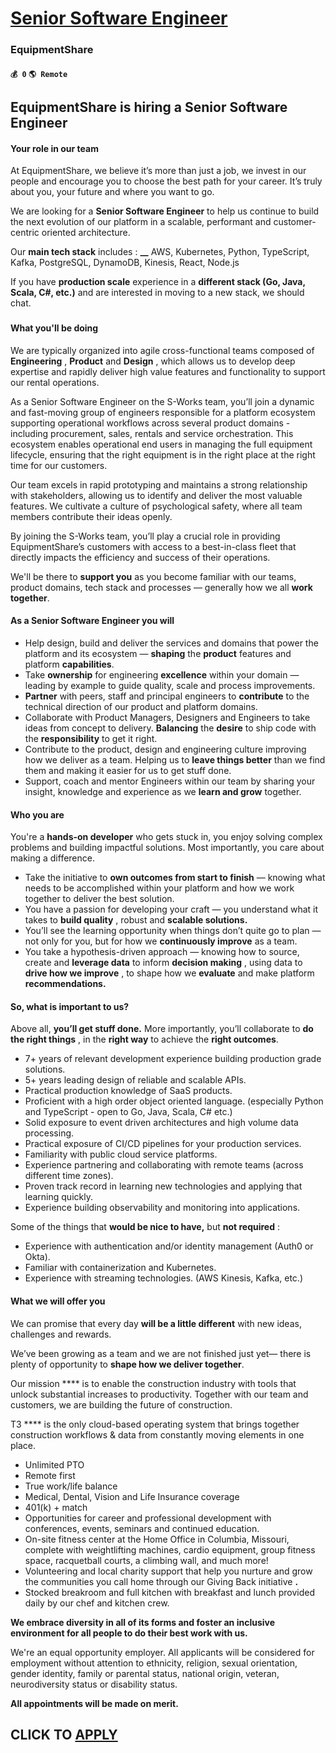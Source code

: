 # [Senior Software Engineer ](https://www.remotewlb.com/apply/senior-software-engineer-119474)  
### EquipmentShare  
#### `💰 0` `🌎 Remote`  

## **EquipmentShare is hiring a Senior Software Engineer**

####

#### **Your role in our team**

At EquipmentShare, we believe it’s more than just a job, we invest in our people and encourage you to choose the best path for your career. It’s truly about you, your future and where you want to go.

We are looking for a **Senior Software Engineer** to help us continue to build the next evolution of our platform in a scalable, performant and customer-centric oriented architecture.

Our **main tech stack** includes : **__** AWS, Kubernetes, Python, TypeScript, Kafka, PostgreSQL, DynamoDB, Kinesis, React, Node.js

If you have **production scale** experience in a **different stack (Go, Java, Scala, C#, etc.)** and are interested in moving to a new stack, we should chat.

###

#### **What you'll be doing**

We are typically organized into agile cross-functional teams composed of **Engineering** , **Product** and **Design** , which allows us to develop deep expertise and rapidly deliver high value features and functionality to support our rental operations.

As a Senior Software Engineer on the S-Works team, you’ll join a dynamic and fast-moving group of engineers responsible for a platform ecosystem supporting operational workflows across several product domains - including procurement, sales, rentals and service orchestration. This ecosystem enables operational end users in managing the full equipment lifecycle, ensuring that the right equipment is in the right place at the right time for our customers.

Our team excels in rapid prototyping and maintains a strong relationship with stakeholders, allowing us to identify and deliver the most valuable features. We cultivate a culture of psychological safety, where all team members contribute their ideas openly.

By joining the S-Works team, you’ll play a crucial role in providing EquipmentShare’s customers with access to a best-in-class fleet that directly impacts the efficiency and success of their operations.

We'll be there to **support you** as you become familiar with our teams, product domains, tech stack and processes — generally how we all **work together**.

####

#### **As a Senior Software Engineer you will**

  * Help design, build and deliver the services and domains that power the platform and its ecosystem — **shaping** the **product** features and platform **capabilities**.
  * Take **ownership** for engineering **excellence** within your domain — leading by example to guide quality, scale and process improvements.
  * **Partner** with peers, staff and principal engineers to **contribute** to the technical direction of our product and platform domains.
  * Collaborate with Product Managers, Designers and Engineers to take ideas from concept to delivery. **Balancing** the **desire** to ship code with the **responsibility** to get it right.
  * Contribute to the product, design and engineering culture improving how we deliver as a team. Helping us to **leave things better** than we find them and making it easier for us to get stuff done.
  * Support, coach and mentor Engineers within our team by sharing your insight, knowledge and experience as we **learn and grow** together.

#### **Who you are**

You're a **hands-on developer** who gets stuck in, you enjoy solving complex problems and building impactful solutions. Most importantly, you care about making a difference.

  * Take the initiative to **own outcomes from start to finish** — knowing what needs to be accomplished within your platform and how we work together to deliver the best solution.
  * You have a passion for developing your craft — you understand what it takes to **build quality** , robust and **scalable solutions.**
  * You’ll see the learning opportunity when things don’t quite go to plan — not only for you, but for how we **continuously improve** as a team.
  * You take a hypothesis-driven approach — knowing how to source, create and **leverage data** to inform **decision making** , using data to **drive how we improve** , to shape how we **evaluate** and make platform **recommendations.**

#### **So, what is important to us?**

Above all, **you’ll get stuff done.** More importantly, you’ll collaborate to **do the right things** , in the **right way** to achieve the **right outcomes**.

  * 7+ years of relevant development experience building production grade solutions.
  * 5+ years leading design of reliable and scalable APIs.
  * Practical production knowledge of SaaS products.
  * Proficient with a high order object oriented language. (especially Python and TypeScript - open to Go, Java, Scala, C# etc.)
  * Solid exposure to event driven architectures and high volume data processing.
  * Practical exposure of CI/CD pipelines for your production services.
  * Familiarity with public cloud service platforms.
  * Experience partnering and collaborating with remote teams (across different time zones).
  * Proven track record in learning new technologies and applying that learning quickly.
  * Experience building observability and monitoring into applications.

Some of the things that **would be nice to have,** but **not required** :

  * Experience with authentication and/or identity management (Auth0 or Okta).
  * Familiar with containerization and Kubernetes.
  * Experience with streaming technologies. (AWS Kinesis, Kafka, etc.)

#### **What we will offer you**

We can promise that every day **will be a little different** with new ideas, challenges and rewards.

We’ve been growing as a team and we are not finished just yet— there is plenty of opportunity to **shape how we deliver together**.

Our mission **** is to enable the construction industry with tools that unlock substantial increases to productivity. Together with our team and customers, we are building the future of construction.

T3 **** is the only cloud-based operating system that brings together construction workflows & data from constantly moving elements in one place.

  * Unlimited PTO
  * Remote first
  * True work/life balance
  * Medical, Dental, Vision and Life Insurance coverage
  * 401(k) + match
  * Opportunities for career and professional development with conferences, events, seminars and continued education.
  * On-site fitness center at the Home Office in Columbia, Missouri, complete with weightlifting machines, cardio equipment, group fitness space, racquetball courts, a climbing wall, and much more!
  * Volunteering and local charity support that help you nurture and grow the communities you call home through our Giving Back initiative **.**
  * Stocked breakroom and full kitchen with breakfast and lunch provided daily by our chef and kitchen crew.

**We embrace diversity in all of its forms and foster an inclusive environment for all people to do their best work with us.**

We're an equal opportunity employer. All applicants will be considered for employment without attention to ethnicity, religion, sexual orientation, gender identity, family or parental status, national origin, veteran, neurodiversity status or disability status.

**All appointments will be made on merit.**

  
## CLICK TO [APPLY](https://www.remotewlb.com/apply/senior-software-engineer-119474)

